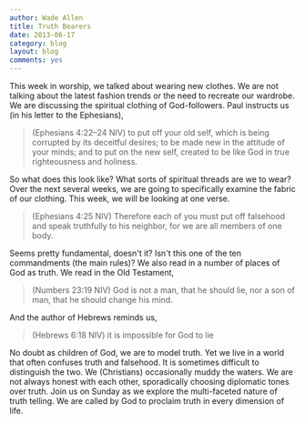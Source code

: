 ```yaml
---
author: Wade Allen
title: Truth Bearers
date: 2013-06-17
category: blog
layout: blog
comments: yes
---
```


This week in worship, we talked about wearing new clothes. We are not talking about the latest fashion trends or the need to recreate our wardrobe. We are discussing the spiritual clothing of God-followers. Paul instructs us (in his letter to the Ephesians),

>(Ephesians 4:22–24 NIV) to put off your old self, which is being corrupted by its deceitful desires; to be made new in the attitude of your minds; and to put on the new self, created to be like God in true righteousness and holiness. 

So what does this look like? What sorts of spiritual threads are we to wear? Over the next several weeks, we are going to specifically examine the fabric of our clothing. This week, we will be looking at one verse. 

>(Ephesians 4:25 NIV) Therefore each of you must put off falsehood and speak truthfully to his neighbor, for we are all members of one body. 

Seems pretty fundamental, doesn't it? Isn't this one of the ten commandments (the main rules)? We also read in a number of places of God as truth. We read in the Old Testament,

>(Numbers 23:19 NIV) God is not a man, that he should lie, nor a son of man, that he should change his mind.

And the author of Hebrews reminds us,

>(Hebrews 6:18 NIV) it is impossible for God to lie

No doubt as children of God, we are to model truth. Yet we live in a world that often confuses truth and falsehood. It is sometimes difficult to distinguish the two. We (Christians) occasionally muddy the waters. We are not always honest with each other, sporadically choosing diplomatic tones over truth. Join us on Sunday as we explore the multi-faceted nature of truth telling. We are called by God to proclaim truth in every dimension of life.